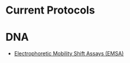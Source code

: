 # Current Protocols

# DNA

* [Electrophoretic Mobility Shift Assays (EMSA)](./protocols/DNA/EMSA.md)